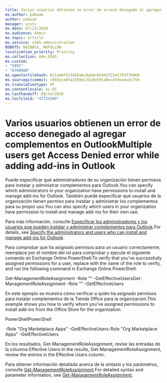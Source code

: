 ```yaml
---
title: Varios usuarios obtienen un error de acceso denegado al agregar complementos en Outlook
ms.author: pebaum
author: pebaum
manager: scotv
ms.date: 07/23/2020
ms.audience: Admin
ms.topic: article
ms.service: o365-administration
ROBOTS: NOINDEX, NOFOLLOW
localization_priority: Priority
ms.collection: Adm_O365
ms.custom:
- "5892"
- "6700008"
ms.openlocfilehash: 611a4df473458abc0ab0c65442f2141763f7b868
ms.sourcegitcommit: c6692ce0fa1358ec3529e59ca0ecdfdea4cdc759
ms.translationtype: HT
ms.contentlocale: es-ES
ms.lasthandoff: 09/14/2020
ms.locfileid: "47724380"
---
```

# <a name="multiple-users-get-access-denied-error-while-adding-add-ins-in-outlook"></a><span data-ttu-id="50a04-102">Varios usuarios obtienen un error de acceso denegado al agregar complementos en Outlook</span><span class="sxs-lookup"><span data-stu-id="50a04-102">Multiple users get Access Denied error while adding add-ins in Outlook</span></span>

<span data-ttu-id="50a04-103">Puede especificar qué administradores de su organización tienen permisos para instalar y administrar complementos para Outlook.</span><span class="sxs-lookup"><span data-stu-id="50a04-103">You can specify which administrators in your organization have permissions to install and manage add-ins for Outlook.</span></span> <span data-ttu-id="50a04-104">También puede especificar qué usuarios de la organización tienen permiso para instalar y administrar los complementos para su propio uso.</span><span class="sxs-lookup"><span data-stu-id="50a04-104">You can also specify which users in your organization have permission to install and manage add-ins for their own use.</span></span>

<span data-ttu-id="50a04-105">Para más información, consulte [Especificar los administradores y los usuarios que pueden instalar y administrar complementos para Outlook](https://docs.microsoft.com/exchange/clients-and-mobile-in-exchange-online/add-ins-for-outlook/specify-who-can-install-and-manage-add-ins).</span><span class="sxs-lookup"><span data-stu-id="50a04-105">For details, see [Specify the administrators and users who can install and manage add-ins for Outlook](https://docs.microsoft.com/exchange/clients-and-mobile-in-exchange-online/add-ins-for-outlook/specify-who-can-install-and-manage-add-ins).</span></span>

<span data-ttu-id="50a04-106">Para comprobar que ha asignado permisos para un usuario correctamente, reemplace <Role Name> por el nombre del rol para comprobar y ejecute el siguiente comando en Exchange Online PowerShell:</span><span class="sxs-lookup"><span data-stu-id="50a04-106">To verify that you've successfully assigned permissions for a user, replace <Role Name> with the name of the role to verify, and run the following command in Exchange Online PowerShell:</span></span>

<span data-ttu-id="50a04-107">Get-ManagementRoleAssignment -Role "<Role Name>" -GetEffectiveUsers</span><span class="sxs-lookup"><span data-stu-id="50a04-107">Get-ManagementRoleAssignment -Role "<Role Name>" -GetEffectiveUsers</span></span>

<span data-ttu-id="50a04-108">En este ejemplo se muestra cómo verificar a quién ha asignado permisos para instalar complementos de la Tienda Office para la organización.</span><span class="sxs-lookup"><span data-stu-id="50a04-108">This example shows you how to verify whom you've assigned permissions to install add-ins from the Office Store for the organization.</span></span>

<span data-ttu-id="50a04-109">PowerShell</span><span class="sxs-lookup"><span data-stu-id="50a04-109">PowerShell</span></span>

<span data-ttu-id="50a04-110">-Role "Org Marketplace Apps" -GetEffectiveUsers</span><span class="sxs-lookup"><span data-stu-id="50a04-110">-Role "Org Marketplace Apps" -GetEffectiveUsers</span></span>

<span data-ttu-id="50a04-111">En los resultados, Get-ManagementRoleAssignment, revise las entradas de la columna Effective Users.</span><span class="sxs-lookup"><span data-stu-id="50a04-111">In the results, Get-ManagementRoleAssignment, review the entries in the Effective Users column.</span></span>

<span data-ttu-id="50a04-112">Para obtener información detallada acerca de la sintaxis y los parámetros, consulte [Get-ManagementRoleAssignment](https://docs.microsoft.com/powershell/module/exchange/get-managementroleassignment).</span><span class="sxs-lookup"><span data-stu-id="50a04-112">For detailed syntax and parameter information, see [Get-ManagementRoleAssignment](https://docs.microsoft.com/powershell/module/exchange/get-managementroleassignment).</span></span>
 